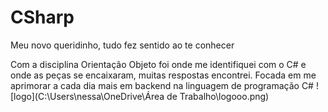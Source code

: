 # CSharp
Meu novo queridinho, tudo fez sentido ao te conhecer

Com a disciplina Orientação Objeto foi onde me identifiquei com o C# e onde as peças se encaixaram, muitas respostas encontrei.
Focada em me aprimorar a cada dia mais em backend na linguagem de programação C#
![logo](C:\Users\nessa\OneDrive\Área de Trabalho\logooo.png)



